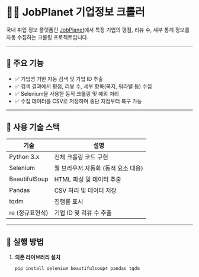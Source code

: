 # 🕵️‍♀️ JobPlanet 기업정보 크롤러

국내 취업 정보 플랫폼인 [JobPlanet](https://www.jobplanet.co.kr)에서 특정 기업의 평점, 리뷰 수, 세부 통계 정보를 자동 수집하는 크롤링 프로젝트입니다.

---

## 📌 주요 기능

- ✅ 기업명 기반 자동 검색 및 기업 ID 추출
- ✅ 검색 결과에서 평점, 리뷰 수, 세부 항목(복지, 워라밸 등) 수집
- ✅ Selenium을 사용한 동적 크롤링 및 예외 처리
- ✅ 수집 데이터를 CSV로 저장하며 중단 지점부터 복구 가능

---

## 🔧 사용 기술 스택

| 기술 | 설명 |
|------|------|
| Python 3.x | 전체 크롤링 코드 구현 |
| Selenium | 웹 브라우저 자동화 (동적 요소 대응) |
| BeautifulSoup | HTML 파싱 및 데이터 추출 |
| Pandas | CSV 처리 및 데이터 저장 |
| tqdm | 진행률 표시 |
| re (정규표현식) | 기업 ID 및 리뷰 수 추출 |

---

## 🚀 실행 방법

1. **의존 라이브러리 설치**
   ```bash
   pip install selenium beautifulsoup4 pandas tqdm
